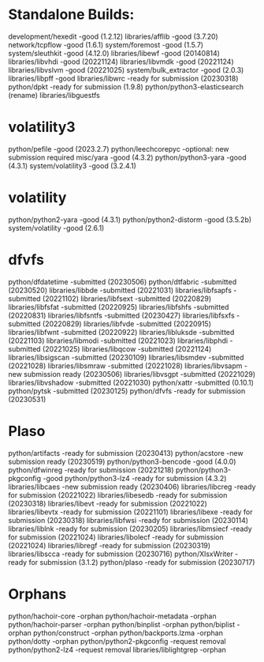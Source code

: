 # Standalone Builds:
development/hexedit              -good (1.2.12)
libraries/afflib                 -good (3.7.20)
network/tcpflow                  -good (1.6.1)
system/foremost                  -good (1.5.7) 
system/sleuthkit                 -good (4.12.0)
libraries/libewf                 -good (20140814)
libraries/libvhdi                -good (20221124)
libraries/libvmdk                -good (20221124)
libraries/libvslvm               -good (20221025)
system/bulk_extractor            -good (2.0.3)
libraries/libpff                 -good
libraries/libwrc                 -ready for submission (20230318)
python/dpkt                      -ready for submission (1.9.8)
python/python3-elasticsearch     (rename)
libraries/libguestfs

# volatility3
python/pefile                    -good (2023.2.7)
python/leechcorepyc              -optional: new submission required
misc/yara                        -good (4.3.2)
python/python3-yara              -good (4.3.1)
system/volatility3               -good (3.2.4.1)

# volatility
python/python2-yara              -good (4.3.1)
python/python2-distorm           -good (3.5.2b)
system/volatility                -good (2.6.1)

# dfvfs
python/dfdatetime                -submitted (20230506)
python/dtfabric                  -submitted (20230520)
libraries/libbde                 -submitted (20221031)
libraries/libfsapfs              -submitted (20221102)
libraries/libfsext               -submitted (20220829)
libraries/libfsfat               -submitted (20220925)
libraries/libfshfs               -submitted (20220831)
libraries/libfsntfs              -submitted (20230427)
libraries/libfsxfs               -submitted (20220829)
libraries/libfvde                -submitted (20220915)
libraries/libfwnt                -submitted (20220922)
libraries/libluksde              -submitted (20221103)
libraries/libmodi                -submitted (20221023)
libraries/libphdi                -submitted (20221025)
libraries/libqcow                -submitted (20221124)
libraries/libsigscan             -submitted (20230109)
libraries/libsmdev               -submitted (20221028)
libraries/libsmraw               -submitted (20221028)
libraries/libvsapm               -new submission ready (20230506)
libraries/libvsgpt               -submitted (20221029)
libraries/libvshadow             -submitted (20221030)
python/xattr                     -submitted (0.10.1)
python/pytsk                     -submitted (20230125)
python/dfvfs                     -ready for submission (20230531)

# Plaso
python/artifacts                 -ready for submission (20230413)
python/acstore                   -new submission ready (20230519)
python/python3-bencode           -good (4.0.0)
python/dfwinreg                  -ready for submission (20221218)
python/python3-pkgconfig         -good
python/python3-lz4               -ready for submission (4.3.2)
libraries/libcaes                -new submission ready (20230406)
libraries/libcreg                -ready for submission (20221022)
libraries/libesedb               -ready for submission (20230318)
libraries/libevt                 -ready for submission (20221022)
libraries/libevtx                -ready for submission (20221101)
libraries/libexe                 -ready for submission (20230318)
libraries/libfwsi                -ready for submission (20230114)
libraries/liblnk                 -ready for submission (20230205)
libraries/libmsiecf              -ready for submission (20221024)
libraries/libolecf               -ready for submission (20221024)
libraries/libregf                -ready for submission (20230319)
libraries/libscca                -ready for submission (20230716)
python/XlsxWriter                -ready for submission (3.1.2)
python/plaso                     -ready for submission (20230717)

# Orphans

python/hachoir-core              -orphan
python/hachoir-metadata          -orphan
python/hachoir-parser            -orphan
python/binplist                  -orphan
python/biplist                   -orphan
python/construct                 -orphan
python/backports.lzma            -orphan
python/dotty                     -orphan
python/python2-pkgconfig         -request removal
python/python2-lz4               -request removal
libraries/liblightgrep           -orphan
